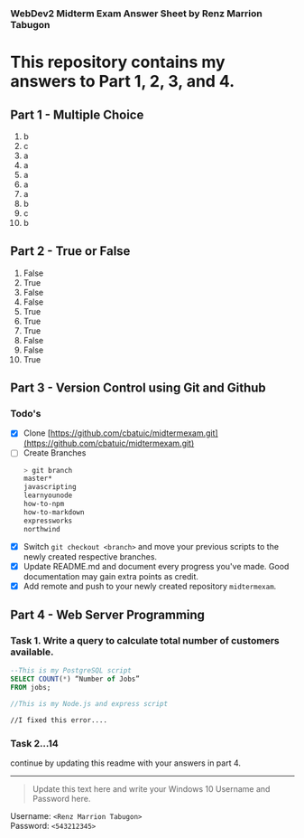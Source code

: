 ### WebDev2 Midterm Exam Answer Sheet by Renz Marrion Tabugon
# This repository contains my answers to Part 1, 2, 3, and 4.

## Part 1 - Multiple Choice
1. b
1. c
3. a
4. a
5. a
6. a
7. a
8. b
9. c
10. b

## Part 2 - True or False
1. False
2. True
3. False
4. False
5. True
6. True
7. True
8. False
9. False
10. True

## Part 3 - Version Control using Git and Github

### Todo's
- [X] Clone [https://github.com/cbatuic/midtermexam.git](https://github.com/cbatuic/midtermexam.git)
- [ ] Create Branches
    ```bash
    > git branch
    master*
    javascripting
    learnyounode
    how-to-npm
    how-to-markdown
    expressworks
    northwind
    ```
- [X] Switch ```git checkout <branch>``` and move your previous scripts to the newly created respective branches.
- [X] Update README.md and document every progress you've made. Good documentation may gain extra points as credit.
- [X] Add remote and push to your newly created repository ```midtermexam```.

## Part 4 - Web Server Programming

### Task 1. Write a query to calculate total number of customers available. 
```sql
--This is my PostgreSQL script
SELECT COUNT(*) “Number of Jobs” 
FROM jobs; 
```
```js
//This is my Node.js and express script

```
```bash
//I fixed this error....

```

### Task 2...14
continue by updating this readme with your answers in part 4.

<hr>

> Update this text here and write your Windows 10 Username and Password here.

Username: ```<Renz Marrion Tabugon>``` <br>
Password: ```<543212345>```